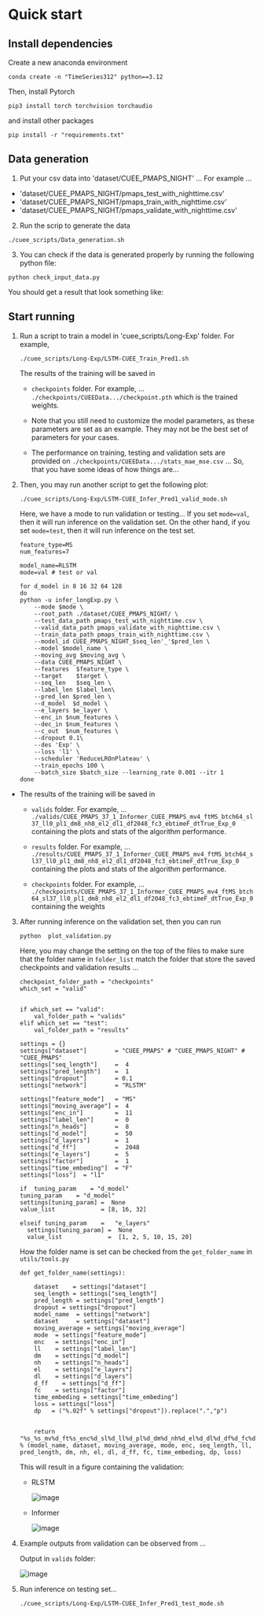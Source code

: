 # Quick start

## Install dependencies

Create a new anaconda environment

```
conda create -n "TimeSeries312" python==3.12
```

Then, install Pytorch

```
pip3 install torch torchvision torchaudio
```

and install other packages

```
pip install -r "requirements.txt"
```

## Data generation 

1. Put your csv data into 'dataset/CUEE_PMAPS_NIGHT' ... For example ... 

  - 'dataset/CUEE_PMAPS_NIGHT/pmaps_test_with_nighttime.csv'
  - 'dataset/CUEE_PMAPS_NIGHT/pmaps_train_with_nighttime.csv'
  - 'dataset/CUEE_PMAPS_NIGHT/pmaps_validate_with_nighttime.csv'

2. Run the scrip to generate the data

  ```
  ./cuee_scripts/Data_generation.sh
  ```

3. You can check if the data is generated properly by running the following python file:

```
python check_input_data.py
```

You should get a result that look something like:




## Start running 

1. Run a script to train a model in 'cuee_scripts/Long-Exp' folder. For example,

    ```
    ./cuee_scripts/Long-Exp/LSTM-CUEE_Train_Pred1.sh
    ```

    The results of the training will be saved in 

      - `checkpoints` folder. For example, ...
        `./checkpoints/CUEEData.../checkpoint.pth` which is the trained weights.

      - Note that you still need to customize the model parameters, as these parameters are set as an example. They may not be the best   set of parameters for your cases.

      - The performance on training, testing and validation sets are provided on `./checkpoints/CUEEData.../stats_mae_mse.csv` ... So, that you have some ideas of how things are... 

2. Then, you may run another script to get the following plot:

    ```
    ./cuee_scripts/Long-Exp/LSTM-CUEE_Infer_Pred1_valid_mode.sh
    ```

    Here, we have a mode to run validation or testing... 
    If you set `mode=val`, then it will run inference on the validation set.
    On the other hand, if you set  `mode=test`, then it will run inference on the test set.


    ```
    feature_type=MS 
    num_features=7 

    model_name=RLSTM 
    mode=val # test or val 

    for d_model in 8 16 32 64 128
    do
    python -u infer_longExp.py \
        --mode $mode \
        --root_path ./dataset/CUEE_PMAPS_NIGHT/ \
        --test_data_path pmaps_test_with_nighttime.csv \
        --valid_data_path pmaps_validate_with_nighttime.csv \
        --train_data_path pmaps_train_with_nighttime.csv \
        --model_id CUEE_PMAPS_NIGHT_$seq_len'_'$pred_len \
        --model $model_name \
        --moving_avg $moving_avg \
        --data CUEE_PMAPS_NIGHT \
        --features  $feature_type \
        --target    $target \
        --seq_len   $seq_len \
        --label_len $label_len\
        --pred_len $pred_len \
        --d_model  $d_model \
        --e_layers $e_layer \
        --enc_in $num_features \
        --dec_in $num_features \
        --c_out  $num_features \
        --dropout 0.1\
        --des 'Exp' \
        --loss 'l1' \
        --scheduler 'ReduceLROnPlateau' \
        --train_epochs 100 \
        --batch_size $batch_size --learning_rate 0.001 --itr 1  
    done
    ```
 

  - The results of the training will be saved in 
    - `valids` folder. For example, ...
      `./valids/CUEE_PMAPS_37_1_Informer_CUEE_PMAPS_mv4_ftMS_btch64_sl37_ll0_pl1_dm8_nh8_el2_dl1_df2048_fc3_ebtimeF_dtTrue_Exp_0` containing the plots and stats of the algorithm performance.

    - `results` folder. For example, ...
      `./results/CUEE_PMAPS_37_1_Informer_CUEE_PMAPS_mv4_ftMS_btch64_sl37_ll0_pl1_dm8_nh8_el2_dl1_df2048_fc3_ebtimeF_dtTrue_Exp_0` containing the plots and stats of the algorithm performance.

    - `checkpoints` folder. For example, ...
      `./checkpoints/CUEE_PMAPS_37_1_Informer_CUEE_PMAPS_mv4_ftMS_btch64_sl37_ll0_pl1_dm8_nh8_el2_dl1_df2048_fc3_ebtimeF_dtTrue_Exp_0` containing the weights



3. After running inference on the validation set, then you can run 

    ```
    python  plot_validation.py 
    ```

    Here, you may change the setting on the top of the files to make sure that the folder name in `folder_list` match the folder that store the saved checkpoints and validation results ...


    ```
    checkpoint_folder_path = "checkpoints"
    which_set = "valid" 


    if which_set == "valid": 
        val_folder_path = "valids" 
    elif which_set == "test": 
        val_folder_path = "results"

    settings = {}
    settings["dataset"]        = "CUEE_PMAPS" # "CUEE_PMAPS_NIGHT" # "CUEE_PMAPS"
    settings["seq_length"]     =  4
    settings["pred_length"]    =  1
    settings["dropout"]        = 0.1
    settings["network"]        = "RLSTM" 

    settings["feature_mode"]   = "MS"
    settings["moving_average"] =  4 
    settings["enc_in"]         =  11 
    settings["label_len"]      =  0
    settings["n_heads"]        =  8
    settings["d_model"]        =  50 
    settings["d_layers"]       =  1   
    settings["d_ff"]           =  2048
    settings["e_layers"]       =  5 
    settings["factor"]         =  1
    settings["time_embeding"]  = "F"
    settings["loss"]  = "l1" 

    if  tuning_param    = "d_model" 
    tuning_param    = "d_model" 
    settings[tuning_param] =  None 
    value_list             = [8, 16, 32] 

    elseif tuning_param    =   "e_layers"
      settings[tuning_param] =  None 
      value_list             =  [1, 2, 5, 10, 15, 20] 
    ```

    How the folder name is set can be checked from the `get_folder_name` in `utils/tools.py` 

    ```
    def get_folder_name(settings): 

        dataset    = settings["dataset"]
        seq_length = settings["seq_length"]
        pred_length = settings["pred_length"]
        dropout = settings["dropout"]
        model_name  = settings["network"] 
        dataset     = settings["dataset"] 
        moving_average = settings["moving_average"] 
        mode  = settings["feature_mode"] 
        enc   = settings["enc_in"]   
        ll    = settings["label_len"]   
        dm    = settings["d_model"] 
        nh    = settings["n_heads"]  
        el    = settings["e_layers"]  
        dl    = settings["d_layers"] 
        d_ff    = settings["d_ff"]
        fc    = settings["factor"]  
        time_embeding = settings["time_embeding"]  
        loss = settings["loss"] 
        dp   = ("%.02f" % settings["dropout"]).replace(".","p")
    

        return "%s_%s_mv%d_ft%s_enc%d_sl%d_ll%d_pl%d_dm%d_nh%d_el%d_dl%d_df%d_fc%d_ebtime%s_dtTrue_dp%s_Exp_%sloss_0"   % (model_name, dataset, moving_average, mode, enc, seq_length, ll, pred_length, dm, nh, el, dl, d_ff, fc, time_embeding, dp, loss)
    ```



    This will result in a figure containing the validation:

      - RLSTM

        ![image](pics/RLSTM_pred_1_validate_d-model-8-128.png)

      - Informer

        ![image](pics/Informer_pred_1_validate_d-model-8-128.png)

4. Example outputs from validation can be observed from ... 
 
    Output in `valids` folder: 
    
      ![image](pics/pred-1.png)

5. Run inference on testing set...  

    ```
    ./cuee_scripts/Long-Exp/LSTM-CUEE_Infer_Pred1_test_mode.sh
    ```
 